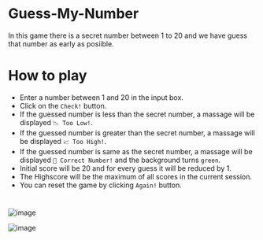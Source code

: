 # Guess-My-Number
In this game there is a secret number between 1 to 20 and we have guess that number as early as posiible.

# How to play
- Enter a number between 1 and 20 in the input box.
- Click on the ```Check!``` button.
- If the guessed number is less than the secret number, a massage will be displayed ```📉 Too Low!```.
- If the guessed number is greater than the secret number, a massage will be displayed ```📈 Too High!```.
- If the guessed number is same as the secret number, a massage will be displayed ```🎉 Correct Number!``` and the background turns ```green```.
- Initial score will be 20 and for every guess it will be reduced by 1.
- The Highscore will be the maximum of all scores in the current session.
- You can reset the game by clicking ```Again!``` button.

#
![image](https://user-images.githubusercontent.com/90456532/221398890-98d13d61-7c8e-459c-8895-7456781ed530.png)

![image](https://user-images.githubusercontent.com/90456532/221398925-798dffaf-4f5e-422a-926a-98e350e1db74.png)
